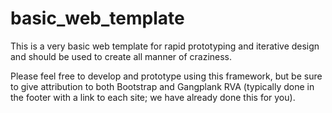 basic_web_template
==================

This is a very basic web template for rapid prototyping and iterative design and should be used to create all manner of craziness.

Please feel free to develop and prototype using this framework, but be sure to give attribution to both Bootstrap and Gangplank RVA (typically done in the footer with a link to each site; we have already done this for you).
